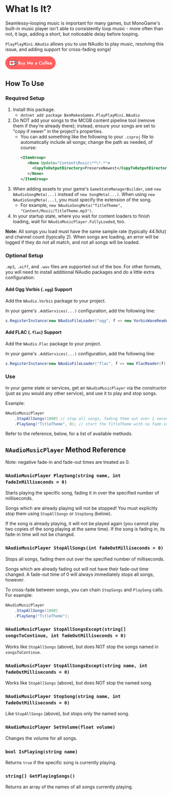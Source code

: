 # What Is It?

Seamlessy-looping music is important for many games, but MonoGame's built-in music player isn't able to consistently loop music - more often than not, it lags, adding a short, but noticeable delay before looping.

`PlayPlayMini.NAudio` allows you to use NAudio to play music, resolving this issue, and adding support for cross-fading songs!

[![Buy Me a Coffee at ko-fi.com](https://raw.githubusercontent.com/BenMakesGames/AssetsForNuGet/main/buymeacoffee.png)](https://ko-fi.com/A0A12KQ16)

## How To Use

### Required Setup

1. Install this package.
   * `dotnet add package BenMakesGames.PlayPlayMini.NAudio`
2. Do NOT add your songs to the MCGB content pipeline tool (remove them if they're already there); instead, ensure your songs are set to "copy if newer" in the project's properties.
   * You can add something like the following to your `.csproj` file to automatically include all songs; change the path as needed, of course:
     ```xml
     <ItemGroup>
        <None Update="Content\Music\**\*.*">
          <CopyToOutputDirectory>PreserveNewest</CopyToOutputDirectory>
        </None>
     </ItemGroup>
     ``` 
3. When adding assets to your game's `GameStateManagerBuilder`, use `new NAudioSongMeta(...)` instead of `new SongMeta(...)`. When using `new NAudioSongMeta(...)`, you must specify the extension of the song.
   * For example, `new NAudioSongMeta("TitleTheme", "Content/Music/TitleTheme.mp3")`.
4. In your startup state, where you wait for content loaders to finish loading, wait for `NAudioMusicPlayer.FullyLoaded`, too. 

**Note:** All songs you load must have the same sample rate (typically 44.1khz) and channel count (typically 2). When songs are loading, an error will be logged if they do not all match, and not all songs will be loaded.

### Optional Setup

`.mp3`, `.aiff`, and `.wav` files are supported out of the box. For other formats, you will need to install additional NAudio packages and do a little extra configuration:

#### Add Ogg Vorbis (`.ogg`) Support

Add the `NAudio.Vorbis` package to your project.

In your game's `.AddServices(...)` configuration, add the following line:

```c#
s.RegisterInstance(new NAudioFileLoader("ogg", f => new VorbisWaveReader(f)));
```

#### Add FLAC (`.flac`) Support

Add the `NAudio.Flac` package to your project.

In your game's `.AddServices(...)` configuration, add the following line:

```c#
s.RegisterInstance(new NAudioFileLoader("flac", f => new FlacReader(f)));
```
 
### Use

In your game state or services, get an `NAudioMusicPlayer` via the constructor (just as you would any other service), and use it to play and stop songs.

Example:

```c#
NAudioMusicPlayer
    .StopAllSongs(1000) // stop all songs, fading them out over 1 second
    .PlaySong("TitleTheme", 0); // start the TitleTheme with no fade-in time
```

Refer to the reference, below, for a list of available methods.

## `NAudioMusicPlayer` Method Reference

Note: negative fade-in and fade-out times are treated as 0.

### `NAudioMusicPlayer PlaySong(string name, int fadeInMilliseconds = 0)`

Starts playing the specific song, fading it in over the specified number of milliseconds.

Songs which are already playing will not be stopped! You must explicitly stop them using `StopAllSongs` or `StopSong` (below).

If the song is already playing, it will not be played again (you cannot play two copies of the song playing at the same time). If the song is fading in, its fade-in time will not be changed.  

### `NAudioMusicPlayer StopAllSongs(int fadeOutMilliseconds = 0)`

Stops all songs, fading them out over the specified number of milliseconds.

Songs which are already fading out will not have their fade-out time changed. A fade-out time of 0 will always immediately stops all songs, however.

To cross-fade between songs, you can chain `StopSongs` and `PlaySong` calls. For example:

```c#
NAudioMusicPlayer
    .StopAllSongs(1000)
    .PlaySong("TitleTheme");
```

### `NAudioMusicPlayer StopAllSongsExcept(string[] songsToContinue, int fadeOutMilliseconds = 0)`

Works like `StopAllSongs` (above), but does NOT stop the songs named in `songsToContinue`.

### `NAudioMusicPlayer StopAllSongsExcept(string name, int fadeOutMilliseconds = 0)`

Works like `StopAllSongs` (above), but does NOT stop the named song.

### `NAudioMusicPlayer StopSong(string name, int fadeOutMilliseconds = 0)`

Like `StopAllSongs` (above), but stops only the named song.

### `NAudioMusicPlayer SetVolume(float volume)`

Changes the volume for all songs.

### `bool IsPlaying(string name)`

Returns `true` if the specific song is currently playing.

### `string[] GetPlayingSongs()`

Returns an array of the names of all songs currently playing.
